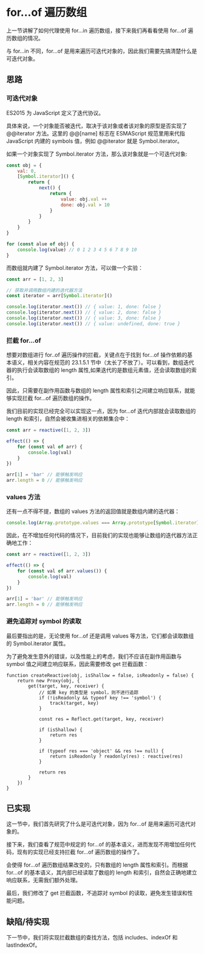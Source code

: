 # for...of 遍历数组
上一节讲解了如何代理使用 for...in 遍历数组，接下来我们再看看使用 for...of 遍历数组的情况。

与 for...in 不同，for...of 是用来遍历可迭代对象的，因此我们需要先搞清楚什么是可迭代对象。

## 思路
### 可迭代对象
ES2015 为 JavaScript 定义了迭代协议。

具体来说，一个对象能否被迭代，取决于该对象或者该对象的原型是否实现了 @@iterator 方法。这里的 @@[name] 标志在 ESMAScript 规范里用来代指 JavaScript 内建的 symbols 值，例如 @@iterator 就是 Symbol.iterator。

如果一个对象实现了 Symbol.iterator 方法，那么该对象就是一个可迭代对象:
```js
const obj = {
    val: 0,
    [Symbol.iterator]() {
        return {
            next() {
                return {
                    value: obj.val ++
                    done: obj.val > 10
                }
            }
        }
    }
}

for (const alue of obj) {
    console.log(value) // 0 1 2 3 4 5 6 7 8 9 10
}
```

而数组就内建了 Symbol.iterator 方法，可以做一个实验：
```js
const arr = [1, 2, 3]

// 获取并调用数组内建的迭代器方法
const iterator = arr[Symbol.iterator]()

console.log(iterator.next()) // { value: 1, done: false }
console.log(iterator.next()) // { value: 2, done: false }
console.log(iterator.next()) // { value: 3, done: false }
console.log(iterator.next()) // { value: undefined, done: true }
```

### 拦截 for...of
想要对数组进行 for..of 遍历操作的拦截，关键点在于找到 for...of 操作依赖的基本语义，相关内容在规范的 23.1.5.1 节中（太长了不放了）。可以看到，数组迭代器的执行会读取数组的 length 属性,如果迭代的是数组元素值，还会读取数组的索引。

因此，只需要在副作用函数与数组的 length 属性和索引之间建立响应联系，就能够实现拦截 for...of 遍历数组的操作。

我们目前的实现已经完全可以实现这一点，因为 for...of 迭代内部就会读取数组的 length 和索引，自然会被收集进相关的依赖集合中：
```js
const arr = reactive([1, 2, 3])

effect(() => {
    for (const val of arr) {
        console.log(val)
    }
})

arr[1] = 'bar' // 能够触发响应
arr.length = 0 // 能够触发响应
```

### values 方法
还有一点不得不提，数组的 values 方法的返回值就是数组内建的迭代器：
```js
console.log(Array.prototype.values === Array.prototype[Symbol.iterator]) // true
```

因此，在不增加任何代码的情况下，目前我们的实现也能够让数组的迭代器方法正确地工作：
```js
const arr = reactive([1, 2, 3])

effect(() => {
    for (const val of arr.values()) {
        console.log(val)
    }
})

arr[1] = 'bar' // 能够触发响应
arr.length = 0 // 能够触发响应
```

### 避免追踪对 symbol 的读取
最后要指出的是，无论使用 for...of 还是调用 values 等方法，它们都会读取数组的 Symbol.iterator 属性。

为了避免发生意外的错误，以及性能上的考虑，我们不应该在副作用函数与 symbol 值之间建立响应联系，因此需要修改 get 拦截函数：
```js{4-7}
function createReactive(obj, isShallow = false, isReadonly = false) {
    return new Proxy(obj, {
        get(target, key, receiver) {
            // 如果 key 的类型是 symbol，则不进行追踪
            if (!isReadonly && typeof key !== 'symbol') {
                track(target, key)
            }

            const res = Reflect.get(target, key, receiver)

            if (isShallow) {
                return res
            }

            if (typeof res === 'object' && res !== null) {
                return isReadonly ? readonly(res) : reactive(res)
            }

            return res
        }
    })
}
```

## 已实现
这一节中，我们首先研究了什么是可迭代对象，因为 for...of 是用来遍历可迭代对象的。

接下来，我们查看了规范中规定的 for...of 的基本语义，进而发现不用增加任何代码，现有的实现已经支持拦截 for...of 遍历数组的操作了。

会使得 for...of 遍历数组结果改变的，只有数组的 length 属性和索引。而根据 for...of 的基本语义，其内部已经读取了数组的 length 和索引，自然会正确地建立响应联系，无需我们额外处理。

最后，我们修改了 get 拦截函数，不追踪对 symbol 的读取，避免发生错误和性能问题。

## 缺陷/待实现
下一节中，我们将实现拦截数组的查找方法，包括 includes、indexOf 和 lastIndexOf。


